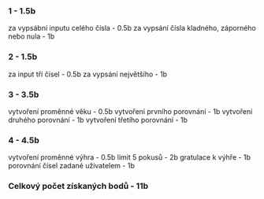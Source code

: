 ### 1 - 1.5b
za vypsábní inputu celého čísla - 0.5b
za vypsání čísla kladného, záporného nebo nula - 1b

### 2 - 1.5b
za input tří čísel - 0.5b
za vypsání největšího - 1b

### 3 - 3.5b
vytvoření proměnné věku - 0.5b
vytvoření prvního porovnání - 1b
vytvoření druhého porovnání - 1b
vytvoření třetího porovnání - 1b

### 4 - 4.5b
vytvoření proměnné výhra - 0.5b
limit 5 pokusů - 2b
gratulace k výhře - 1b
porovnání čísel zadané uživatelem - 1b

### Celkový počet získaných bodů - 11b